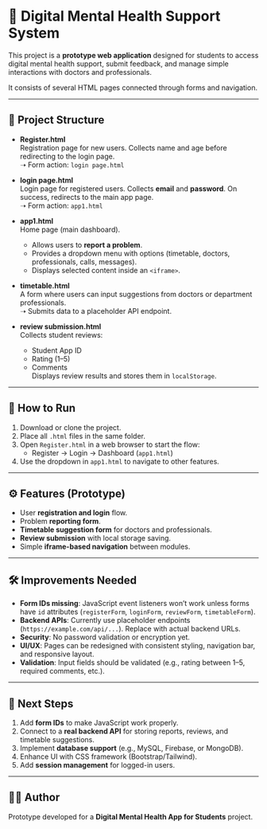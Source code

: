 # 🧠 Digital Mental Health Support System

This project is a **prototype web application** designed for students to access digital mental health support, submit feedback, and manage simple interactions with doctors and professionals.  

It consists of several HTML pages connected through forms and navigation.

---

## 📂 Project Structure

- **Register.html**  
  Registration page for new users. Collects name and age before redirecting to the login page.  
  ➝ Form action: `login page.html`

- **login page.html**  
  Login page for registered users. Collects **email** and **password**. On success, redirects to the main app page.  
  ➝ Form action: `app1.html`

- **app1.html**  
  Home page (main dashboard).  
  - Allows users to **report a problem**.  
  - Provides a dropdown menu with options (timetable, doctors, professionals, calls, messages).  
  - Displays selected content inside an `<iframe>`.  

- **timetable.html**  
  A form where users can input suggestions from doctors or department professionals.  
  ➝ Submits data to a placeholder API endpoint.

- **review submission.html**  
  Collects student reviews:  
  - Student App ID  
  - Rating (1–5)  
  - Comments  
  Displays review results and stores them in `localStorage`.

---

## 🚀 How to Run

1. Download or clone the project.
2. Place all `.html` files in the same folder.
3. Open `Register.html` in a web browser to start the flow:
   - Register → Login → Dashboard (`app1.html`)
4. Use the dropdown in `app1.html` to navigate to other features.

---

## ⚙️ Features (Prototype)

- User **registration and login** flow.
- Problem **reporting form**.
- **Timetable suggestion form** for doctors and professionals.
- **Review submission** with local storage saving.
- Simple **iframe-based navigation** between modules.

---

## 🛠️ Improvements Needed

- **Form IDs missing**: JavaScript event listeners won’t work unless forms have `id` attributes (`registerForm`, `loginForm`, `reviewForm`, `timetableForm`).  
- **Backend APIs**: Currently use placeholder endpoints (`https://example.com/api/...`). Replace with actual backend URLs.  
- **Security**: No password validation or encryption yet.  
- **UI/UX**: Pages can be redesigned with consistent styling, navigation bar, and responsive layout.  
- **Validation**: Input fields should be validated (e.g., rating between 1–5, required comments, etc.).

---

## 📌 Next Steps

1. Add **form IDs** to make JavaScript work properly.  
2. Connect to a **real backend API** for storing reports, reviews, and timetable suggestions.  
3. Implement **database support** (e.g., MySQL, Firebase, or MongoDB).  
4. Enhance UI with CSS framework (Bootstrap/Tailwind).  
5. Add **session management** for logged-in users.

---

## 👨‍💻 Author
Prototype developed for a **Digital Mental Health App for Students** project.
